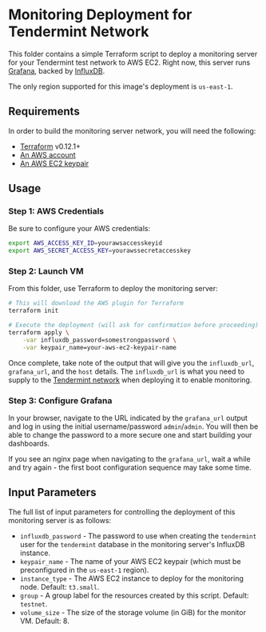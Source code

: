 # Monitoring Deployment for Tendermint Network

This folder contains a simple Terraform script to deploy a monitoring server for
your Tendermint test network to AWS EC2. Right now, this server runs
[Grafana](https://grafana.com/), backed by
[InfluxDB](https://docs.influxdata.com/influxdb/v1.7/).

The only region supported for this image's deployment is `us-east-1`.

## Requirements
In order to build the monitoring server network, you will need the following:

* [Terraform](https://www.terraform.io/) v0.12.1+
* [An AWS account](https://aws.amazon.com/)
* [An AWS EC2 keypair](https://docs.aws.amazon.com/AWSEC2/latest/UserGuide/ec2-key-pairs.html)

## Usage

### Step 1: AWS Credentials
Be sure to configure your AWS credentials:

```bash
export AWS_ACCESS_KEY_ID=yourawsaccesskeyid
export AWS_SECRET_ACCESS_KEY=yourawssecretaccesskey
```

### Step 2: Launch VM
From this folder, use Terraform to deploy the monitoring server:

```bash
# This will download the AWS plugin for Terraform
terraform init

# Execute the deployment (will ask for confirmation before proceeding)
terraform apply \
    -var influxdb_password=somestrongpassword \
    -var keypair_name=your-aws-ec2-keypair-name
```

Once complete, take note of the output that will give you the `influxdb_url`,
`grafana_url`, and the `host` details. The `influxdb_url` is what you need to
supply to the [Tendermint network](../tendermint/README.md) when deploying it to
enable monitoring.

### Step 3: Configure Grafana
In your browser, navigate to the URL indicated by the `grafana_url` output and
log in using the initial username/password `admin`/`admin`. You will then be
able to change the password to a more secure one and start building your
dashboards.

If you see an nginx page when navigating to the `grafana_url`, wait a while and
try again - the first boot configuration sequence may take some time.

## Input Parameters
The full list of input parameters for controlling the deployment of this
monitoring server is as follows:

* `influxdb_password` - The password to use when creating the `tendermint` user
  for the `tendermint` database in the monitoring server's InfluxDB instance.
* `keypair_name` - The name of your AWS EC2 keypair (which must be preconfigured
  in the `us-east-1` region).
* `instance_type` - The AWS EC2 instance to deploy for the monitoring node.
  Default: `t3.small`.
* `group` - A group label for the resources created by this script. Default:
  `testnet`.
* `volume_size` - The size of the storage volume (in GiB) for the monitor VM.
  Default: 8.
